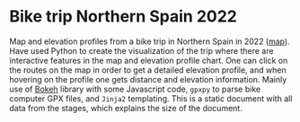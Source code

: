 # Bike trip Northern Spain 2022
Map and elevation profiles from a bike trip in Northern Spain in 2022 ([map](https://carve11.github.io/spania-2022/)). Have used Python to create the visualization of the trip where there are interactive features in the map and elevation profile chart. One can click on the routes on the map in order to get a detailed elevation profile, and when hovering on the profile one gets distance and elevation information. Mainly use of [Bokeh](https://docs.bokeh.org/en/latest/) library with some Javascript code, `gpxpy` to parse bike computer GPX files, and `Jinja2` templating. This is a static document with all data from the stages, which explains the size of the document. 
